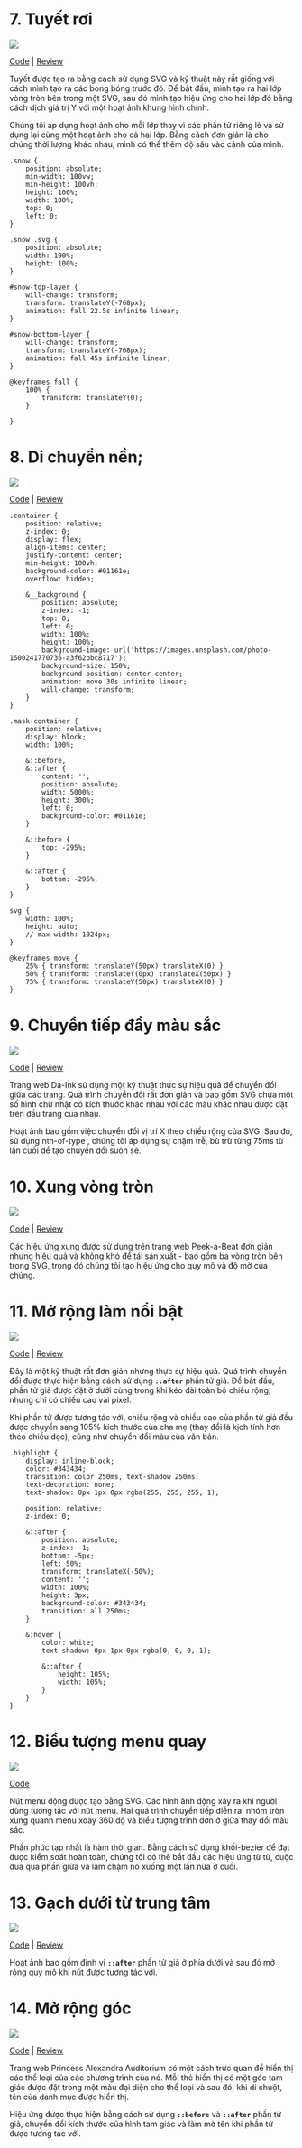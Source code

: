 # 7. Tuyết rơi
![](https://images.viblo.asia/0162913a-92e2-4a49-ab44-d585ce15b827.jpg)

[Code](https://codepen.io/matchboxhero/pen/JrLJeb?editors=1100) | [Review](http://usatoday.geex-arts.com/)

Tuyết được tạo ra bằng cách sử dụng SVG và kỹ thuật này rất giống với cách mình tạo ra các bong bóng trước đó. Để bắt đầu, mình tạo ra hai lớp vòng tròn bên trong một SVG, sau đó mình tạo hiệu ứng cho hai lớp đó bằng cách dịch giá trị Y với một hoạt ảnh khung hình chính. 

Chúng tôi áp dụng hoạt ảnh cho mỗi lớp thay vì các phần tử riêng lẻ và sử dụng lại cùng một hoạt ảnh cho cả hai lớp. Bằng cách đơn giản là cho chúng thời lượng khác nhau, mình có thể thêm độ sâu vào cảnh của mình.

```
.snow {
	position: absolute;
	min-width: 100vw;
	min-height: 100vh;
	height: 100%;
	width: 100%;
	top: 0;
	left: 0;
}

.snow .svg {
	position: absolute;
	width: 100%;
	height: 100%;
}

#snow-top-layer {
	will-change: transform;
	transform: translateY(-768px);
	animation: fall 22.5s infinite linear;
}

#snow-bottom-layer {
	will-change: transform;
	transform: translateY(-768px);
	animation: fall 45s infinite linear;
}

@keyframes fall {
	100% {
		transform: translateY(0);
	}
	
}
```
# 8. Di chuyển nền;
![](https://images.viblo.asia/400922fa-e5c2-46c0-a2fa-7eb3379db630.jpg)

[Code](https://codepen.io/matchboxhero/pen/oGqJyd?editors=1100) | [Review](https://www.sbs.com.au/aviolentact/)

```
.container {
	position: relative;
	z-index: 0;
	display: flex;
	align-items: center;
	justify-content: center;
	min-height: 100vh;
	background-color: #01161e;
	overflow: hidden;
	
	&__background {
		position: absolute;
		z-index: -1;
		top: 0;
		left: 0;
		width: 100%;
		height: 100%;
		background-image: url('https://images.unsplash.com/photo-1500241770736-a3f62bbc8717');
		background-size: 150%;
		background-position: center center;
		animation: move 30s infinite linear;
		will-change: transform;
	}
}

.mask-container {
	position: relative;
	display: block;
	width: 100%;
	
	&::before,
	&::after {
		content: '';
		position: absolute;
		width: 5000%;
		height: 300%;
		left: 0;
		background-color: #01161e;
	}
	
	&::before {
		top: -295%;
	}
	
	&::after {
		bottom: -295%;
	}
}

svg {
	width: 100%;
	height: auto;
	// max-width: 1024px;	
}

@keyframes move {
	25% { transform: translateY(50px) translateX(0) }
	50% { transform: translateY(0px) translateX(50px) }
	75% { transform: translateY(50px) translateX(0) }	
}
```

# 9. Chuyển tiếp đầy màu sắc
![](https://images.viblo.asia/c84ab6db-5c81-4d73-9329-5e62ceb41a35.png)

[Code](https://codepen.io/matchboxhero/pen/XeEYJV?editors=1100) | [Review](http://da-ink.com/tattoos/)

Trang web Da-Ink sử dụng một kỹ thuật thực sự hiệu quả để chuyển đổi giữa các trang. Quá trình chuyển đổi rất đơn giản và bao gồm SVG chứa một số hình chữ nhật có kích thước khác nhau với các màu khác nhau được đặt trên đầu trang của nhau. 

Hoạt ảnh bao gồm việc chuyển đổi vị trí X theo chiều rộng của SVG. Sau đó, sử dụng nth-of-type , chúng tôi áp dụng sự chậm trễ, bù trừ từng 75ms từ lần cuối để tạo chuyển đổi suôn sẻ.

# 10. Xung vòng tròn
![](https://images.viblo.asia/a1f8ca34-a0c1-45f1-b2b1-533dadb204e5.jpg)

[Code](https://codepen.io/matchboxhero/pen/pWLOQb?editors=1100) | [Review](https://peekabeat.com/)

Các hiệu ứng xung được sử dụng trên trang web Peek-a-Beat đơn giản nhưng hiệu quả và không khó để tái sản xuất - bao gồm ba vòng tròn bên trong SVG, trong đó chúng tôi tạo hiệu ứng cho quy mô và độ mờ của chúng. 

# 11. Mở rộng làm nổi bật
![](https://images.viblo.asia/101f0782-f5a8-4247-bc28-cef75b45b868.jpg)

[Code](https://codepen.io/matchboxhero/pen/XeEYyy?editors=1100) | [Review](https://heartbeat.ua/)

Đây là một kỹ thuật rất đơn giản nhưng thực sự hiệu quả. Quá trình chuyển đổi được thực hiện bằng cách sử dụng **`::after`** phần tử giả. Để bắt đầu, phần tử giả được đặt ở dưới cùng trong khi kéo dài toàn bộ chiều rộng, nhưng chỉ có chiều cao vài pixel. 

Khi phần tử được tương tác với, chiều rộng và chiều cao của phần tử giả đều được chuyển sang 105% kích thước của cha mẹ (thay đổi là kịch tính hơn theo chiều dọc), cũng như chuyển đổi màu của văn bản. 

```
.highlight {
    display: inline-block;
    color: #343434;
    transition: color 250ms, text-shadow 250ms;
    text-decoration: none;
    text-shadow: 0px 1px 0px rgba(255, 255, 255, 1);

    position: relative;
    z-index: 0;

    &::after {
        position: absolute;
        z-index: -1;
        bottom: -5px;
        left: 50%;
        transform: translateX(-50%);
        content: '';
        width: 100%;
        height: 3px;
        background-color: #343434;
        transition: all 250ms;
    }

    &:hover {
        color: white;
        text-shadow: 0px 1px 0px rgba(0, 0, 0, 1);

        &::after {
            height: 105%;
            width: 105%;
        }
    }
}
```

# 12. Biểu tượng menu quay
![](https://images.viblo.asia/4f41f2cf-5c62-4151-b2db-f9d872b64cd8.png)

[Code](https://codepen.io/matchboxhero/pen/XeEYJV?editors=1100)

Nút menu động được tạo bằng SVG. Các hình ảnh động xảy ra khi người dùng tương tác với nút menu. Hai quá trình chuyển tiếp diễn ra: nhóm tròn xung quanh menu xoay 360 độ và biểu tượng trình đơn ở giữa thay đổi màu sắc. 

Phần phức tạp nhất là hàm thời gian. Bằng cách sử dụng khối-bezier để đạt được kiểm soát hoàn toàn, chúng tôi có thể bắt đầu các hiệu ứng từ từ, cuộc đua qua phần giữa và làm chậm nó xuống một lần nữa ở cuối.

# 13. Gạch dưới từ trung tâm
![](https://images.viblo.asia/b9dbce44-ad51-4c43-94a0-05aec7a8f59a.jpg)

[Code](https://codepen.io/matchboxhero/pen/VMEWrq?editors=1100) | [Review](https://godofwar.playstation.com/)

Hoạt ảnh bao gồm định vị **`::after`** phần tử giả ở phía dưới và sau đó mở rộng quy mô khi nút được tương tác với.

# 14. Mở rộng góc
![](https://images.viblo.asia/cef06a40-949b-4027-b799-9ad84d000def.png)

[Code](https://codepen.io/matchboxhero/pen/WZaObN?editors=1100) | [Review](https://www.thepaaonline.org/)

Trang web Princess Alexandra Auditorium có một cách trực quan để hiển thị các thể loại của các chương trình của nó. Mỗi thẻ hiển thị có một góc tam giác được đặt trong một màu đại diện cho thể loại và sau đó, khi di chuột, tên của danh mục được hiển thị. 

Hiệu ứng được thực hiện bằng cách sử dụng **`::before`** và **`::after`** phần tử giả, chuyển đổi kích thước của hình tam giác và làm mờ tên khi phần tử được tương tác với.